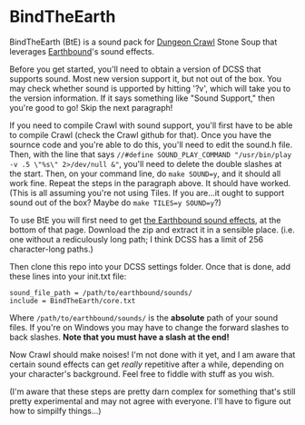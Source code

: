 # BindTheEarth
BindTheEarth (BtE) is a sound pack for [Dungeon Crawl](https://crawl.develz.org/download.htm) Stone Soup that leverages [Earthbound](https://en.wikipedia.org/wiki/EarthBound)'s sound effects.

Before you get started, you'll need to obtain a version of DCSS that supports sound. Most new version support it, but not out of the box. You may check whether sound is upported by hitting '?v', which will take you to the version information. If it says something like "Sound Support," then you're good to go! Skip the next paragraph!

If you need to compile Crawl with sound support, you'll first have to be able to compile Crawl (check the Crawl github for that). Once you have the sournce code and you're able to do this, you'll need to edit the sound.h file. Then, with the line that says `//#define SOUND_PLAY_COMMAND "/usr/bin/play -v .5 \"%s\" 2>/dev/null &"`, you'll need to delete the double slashes at the start. Then, on your command line, do `make SOUND=y`, and it should all work fine. Repeat the steps in the paragraph above. It should have worked. (This is all assuming you're not using Tiles. If you are...it ought to support sound out of the box? Maybe do `make TILES=y SOUND=y`?)

To use BtE you will first need to get [the Earthbound sound effects](http://starmen.net/mother2/soundfx/), at the bottom of that page. Download the zip and extract it in a sensible place. (i.e. one without a rediculously long path; I think DCSS has a limit of 256 character-long paths.)

Then clone this repo into your DCSS settings folder. Once that is done, add these lines into your init.txt file:

```
sound_file_path = /path/to/earthbound/sounds/
include = BindTheEarth/core.txt
```

Where `/path/to/earthbound/sounds/` is the **absolute** path of your sound files. If you're on Windows you may have to change the forward slashes to back slashes. **Note that you must have a slash at the end!**

Now Crawl should make noises! I'm not done with it yet, and I am aware that certain sound effects can get *really* repetitive after a while, depending on your character's background. Feel free to fiddle with stuff as you wish.

(I'm aware that these steps are pretty darn complex for something that's still pretty experimental and may not agree with everyone. I'll have to figure out how to simpilfy things...)
